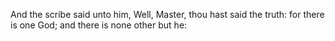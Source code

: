 And the scribe said unto him, Well, Master, thou hast said the truth: for there is one God; and there is none other but he:
